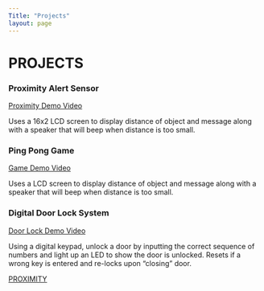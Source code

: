 ```yaml
---
Title: "Projects"
layout: page
---
```


<h1>PROJECTS</h1>


<h3>Proximity Alert Sensor</h3>

[Proximity Demo Video](https://youtube.com/shorts/U7kOJrKAeyM)

<p>Uses a 16x2 LCD screen to display distance of object and message along with a speaker that
will beep when distance is too small.<p>
  
<h3>Ping Pong Game</h3>

[Game Demo Video](https://youtube.com/shorts/cyE-3rrtRfc)

<p>Uses a LCD screen to display distance of object and message along with a speaker that will
beep when distance is too small. <p>
  
<h3>Digital Door Lock System</h3>

[Door Lock Demo Video](https://youtu.be/kftMkPg5F00)

<p>Using a digital keypad, unlock a door by inputting the correct sequence of numbers and light
up an LED to show the door is unlocked. Resets if a wrong key is entered and re-locks upon “closing” door. 
<p>
  
 [PROXIMITY](ProximityAlert.md)
